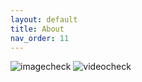 ```yaml
---
layout: default
title: About
nav_order: 11
---
```

![imagecheck](https://images.pexels.com/photos/6431180/pexels-photo-6431180.jpeg)
![videocheck](https://youtu.be/k1RI5locZE4)
